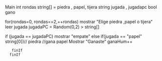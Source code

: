 Main
int rondas 
string[] = piedra , papel, tijera
string jugada , jugadapc
bool gano 

for(rondas=0, rondas==2,++rondas)
mostrar "Elige piedra ,papel o tijera"
leer jugada 
jugadaPC = Random(0,2) > string[]

if (jugada == jugadaPC)
mostrar "empate"
else
       if(jugada == "papel" string[0])// piedra 
       //gana papel 
       Mostrar "Ganaste"
       ganaHum++
       
       finIf
      finIf     
